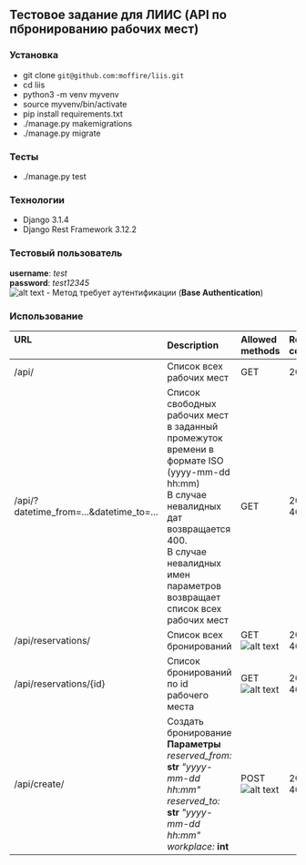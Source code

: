 ## Тестовое задание для ЛИИС (API по пбронированию рабочих мест)


### Установка
* git clone `git@github.com:moffire/liis.git`
* cd liis
* python3 -m venv myvenv
* source myvenv/bin/activate
* pip install requirements.txt
* ./manage.py makemigrations
* ./manage.py migrate

### Тесты
* ./manage.py test

### Технологии
* Django 3.1.4
* Django Rest Framework 3.12.2

### Тестовый пользователь
**username**: *test*<br>
**password**: *test12345*<br>
![alt text](https://img.shields.io/static/v1?label=&message=AUTH&color=red "AUTH") - Метод требует аутентификации (**Base Authentication**)

### Использование
| URL&nbsp; &nbsp; &nbsp; &nbsp; &nbsp; &nbsp; &nbsp; &nbsp; &nbsp; &nbsp; &nbsp; &nbsp; &nbsp; &nbsp; &nbsp;&nbsp; &nbsp; &nbsp; &nbsp; &nbsp; &nbsp; &nbsp; &nbsp; &nbsp; &nbsp; &nbsp; &nbsp; &nbsp; &nbsp; &nbsp; &nbsp; &nbsp; &nbsp; &nbsp; &nbsp; &nbsp;&nbsp; &nbsp; &nbsp; &nbsp; &nbsp; &nbsp; &nbsp; &nbsp; &nbsp; &nbsp; &nbsp; &nbsp; &nbsp; &nbsp; &nbsp; | Description                | Allowed methods | Response code |
| :-------- |:---------------------------| :---------------| :-------------|
| /api/    | Cписок всех рабочих мест    | GET | 200 |
| /api/?datetime_from=...&datetime_to=...  | Cписок свободных рабочих мест в заданный промежуток времени в формате ISO (yyyy-mm-dd hh:mm)<br>В случае невалидных дат возвращается 400.<br>В случае невалидных имен параметров возвращает список всех рабочих мест| GET | 200<br>400 |
| /api/reservations/    | Cписок всех бронирований    | GET<br>![alt text](https://img.shields.io/static/v1?label=&message=AUTH&color=red "AUTH") | 200<br>403 |
| /api/reservations/{id}    | Cписок бронирований по id рабочего места   | GET<br>![alt text](https://img.shields.io/static/v1?label=&message=AUTH&color=red "AUTH") | 200<br>403 |
| /api/create/    | Создать бронирование<br>**Параметры**<br>*reserved_from:* **str** *"yyyy-mm-dd hh:mm"*<br>*reserved_to:* **str** *"yyyy-mm-dd hh:mm"*<br>*workplace:* **int**    | POST<br>![alt text](https://img.shields.io/static/v1?label=&message=AUTH&color=red "AUTH") | 201<br>403 |

